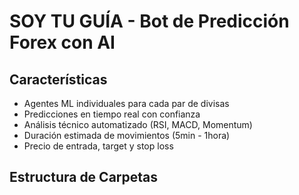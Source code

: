 # SOY TU GUÍA - Bot de Predicción Forex con AI

## Características
- Agentes ML individuales para cada par de divisas
- Predicciones en tiempo real con confianza
- Análisis técnico automatizado (RSI, MACD, Momentum)
- Duración estimada de movimientos (5min - 1hora)
- Precio de entrada, target y stop loss

## Estructura de Carpetas

